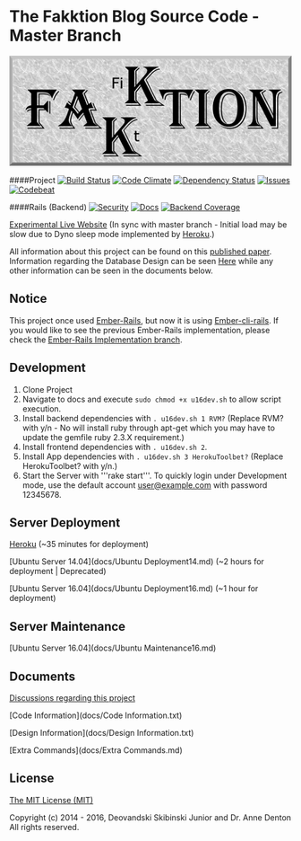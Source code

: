 # The Fakktion Blog Source Code - Master Branch

![](/FakktionLogo.png)

####Project
[![Build Status][travis-badge]][travis] [![Code Climate][codeClimate-badge]][codeClimate] [![Dependency Status][dependency-badge]][dependency] [![Issues][issues-badge]][issues] [![Codebeat][codebeat-badge]][codebeat]

####Rails (Backend)
[![Security][security-badge]][security] [![Docs][docs-badge]][docs] [![Backend Coverage][backendCoverage-badge]][backendCoverage]
 
[Experimental Live Website](http://fakktion.herokuapp.com/) (In sync with master branch - Initial load may be slow due to Dyno sleep mode implemented by [Heroku](https://www.heroku.com/pricing).)

All information about this project can be found on this [published paper](http://www.micsymposium.org/mics2015/ProceedingsMICS_2015/Skibinski_3C1_31.pdf). Information regarding the Database Design can be seen [Here](erd.pdf) while any other information can be seen in the documents below.

## Notice
This project once used [Ember-Rails](https://github.com/emberjs/ember-rails), but now it is using [Ember-cli-rails](https://github.com/rwz/ember-cli-rails). If you would like to see the previous Ember-Rails implementation, please check the [Ember-Rails Implementation branch](https://github.com/Deovandski/Fakktion/tree/Ember-Rails).

## Development

1. Clone Project
2. Navigate to docs and execute ```sudo chmod +x u16dev.sh``` to allow script execution.
3. Install backend dependencies with ```. u16dev.sh 1 RVM?``` (Replace RVM? with y/n - No will install ruby through apt-get which you may have to update the gemfile ruby 2.3.X requirement.)
4. Install frontend dependencies with  ```. u16dev.sh 2```.
5. Install App dependencies with  ```. u16dev.sh 3 HerokuToolbet?``` (Replace HerokuToolbet? with y/n.)
6. Start the Server with '''rake start'''. To quickly login under Development mode, use the default account user@example.com with password 12345678.

## Server Deployment

[Heroku](docs/heroku.md) (~35 minutes for deployment)

[Ubuntu Server 14.04](docs/Ubuntu Deployment14.md) (~2 hours for deployment | Deprecated)

[Ubuntu Server 16.04](docs/Ubuntu Deployment16.md) (~1 hour for deployment)

## Server Maintenance

[Ubuntu Server 16.04](docs/Ubuntu Maintenance16.md)

## Documents

[Discussions regarding this project](docs/Discussions.md)

[Code Information](docs/Code Information.txt)

[Design Information](docs/Design Information.txt)

[Extra Commands](docs/Extra Commands.md)

## License

[The MIT License (MIT)](docs/License.md)

Copyright (c) 2014 - 2016, Deovandski Skibinski Junior and Dr. Anne Denton
All rights reserved.

[travis]: https://travis-ci.org/Deovandski/Fakktion
[travis-badge]: https://travis-ci.org/Deovandski/Fakktion.svg?branch=master
[frontendCoverage]: https://codeclimate.com/github/Deovandski/Fakktion/coverage
[frontendCoverage-badge]: https://codeclimate.com/github/Deovandski/Fakktion/badges/coverage.svg
[backendCoverage]: https://coveralls.io/github/Deovandski/Fakktion?branch=master
[backendCoverage-badge]: https://coveralls.io/repos/github/Deovandski/Fakktion/badge.svg?branch=master
[codeClimate]: https://codeclimate.com/github/Deovandski/Fakktion
[codeClimate-badge]: https://codeclimate.com/github/Deovandski/Fakktion/badges/gpa.svg
[security]: https://hakiri.io/github/Deovandski/Fakktion/master
[security-badge]: https://hakiri.io/github/Deovandski/Fakktion/master.svg
[dependency]: https://gemnasium.com/Deovandski/Fakktion
[dependency-badge]: https://gemnasium.com/Deovandski/Fakktion.svg
[codebeat]: https://codebeat.co/projects/github-com-deovandski-fakktion
[codebeat-badge]: https://codebeat.co/badges/21ac6d47-4e3b-4b35-ae94-a5901fa8e334
[docs]: http://inch-ci.org/github/deovandski/fakktion/branch/master
[docs-badge]: https://inch-ci.org/github/deovandski/fakktion.svg?branch=master
[issues]: https://codeclimate.com/github/Deovandski/Fakktion
[issues-badge]: https://codeclimate.com/github/Deovandski/Fakktion/badges/issue_count.svg
